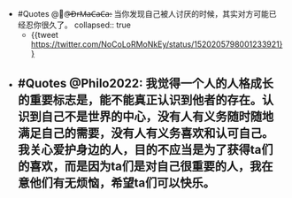 - #Quotes @🐒@̶D̶r̶M̶a̶C̶a̶C̶a̶: 当你发现自己被人讨厌的时候，其实对方可能已经忍你很久了。
  collapsed:: true
	- {{tweet https://twitter.com/NoCoLoRMoNkEy/status/1520205798001233921}}
- #Quotes @Philo2022: 我觉得一个人的人格成长的重要标志是，能不能真正认识到他者的存在。认识到自己不是世界的中心，没有人有义务随时随地满足自己的需要，没有人有义务喜欢和认可自己。我关心爱护身边的人，目的不应当是为了获得ta们的喜欢，而是因为ta们是对自己很重要的人，我在意他们有无烦恼，希望ta们可以快乐。
	-